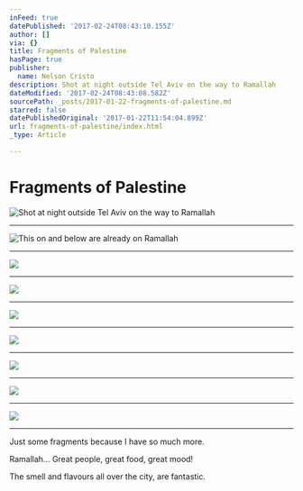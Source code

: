 ```yaml
---
inFeed: true
datePublished: '2017-02-24T08:43:10.155Z'
author: []
via: {}
title: Fragments of Palestine
hasPage: true
publisher:
  name: Nelson Cristo
description: Shot at night outside Tel Aviv on the way to Ramallah
dateModified: '2017-02-24T08:43:08.582Z'
sourcePath: _posts/2017-01-22-fragments-of-palestine.md
starred: false
datePublishedOriginal: '2017-01-22T11:54:04.899Z'
url: fragments-of-palestine/index.html
_type: Article

---
```

# Fragments of Palestine
![Shot at night outside Tel Aviv on the way to Ramallah](https://the-grid-user-content.s3-us-west-2.amazonaws.com/33ade88f-4aca-48cd-a44e-4961096613fe.jpg)

---

![This on and below are already on Ramallah](https://the-grid-user-content.s3-us-west-2.amazonaws.com/65ce1810-f9a1-488d-94aa-e40c0b051294.jpg)

---

![](https://the-grid-user-content.s3-us-west-2.amazonaws.com/f000eb95-2876-4f0b-8e3a-d319922ca057.jpg)

---

![](https://the-grid-user-content.s3-us-west-2.amazonaws.com/fa5eac8f-82c1-4828-b3ff-8dea78eaa1e5.jpg)

---

![](https://the-grid-user-content.s3-us-west-2.amazonaws.com/634b32b2-e20f-4481-8be7-2b086e32c6a5.jpg)

---

![](https://the-grid-user-content.s3-us-west-2.amazonaws.com/026ff000-b5a1-4806-91ce-3a69c0b96caa.jpg)

---

![](https://the-grid-user-content.s3-us-west-2.amazonaws.com/3854c5f7-6b95-4540-bb2c-b9c1979ada8c.jpg)

---

![](https://the-grid-user-content.s3-us-west-2.amazonaws.com/1304ccb3-6a48-428a-97d8-4cb1892fa775.jpg)

---

![](https://the-grid-user-content.s3-us-west-2.amazonaws.com/4498a022-2da9-49ee-9875-d039fa0d497a.jpg)

---

Just some fragments because I have so much more.

Ramallah... Great people, great food, great mood!

The smell and flavours all over the city, are fantastic.